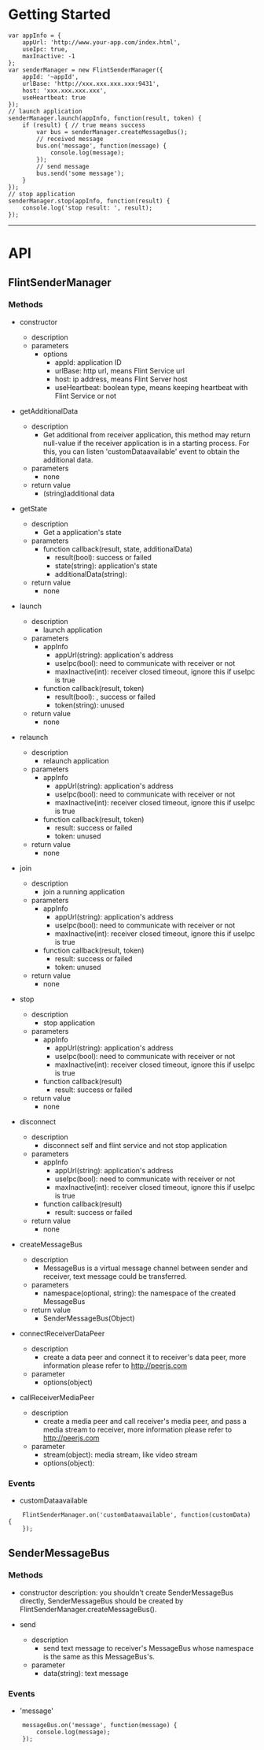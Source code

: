 # Getting Started
```
var appInfo = {
    appUrl: 'http://www.your-app.com/index.html',
    useIpc: true,
    maxInactive: -1
};
var senderManager = new FlintSenderManager({
    appId: '~appId',
    urlBase: 'http://xxx.xxx.xxx.xxx:9431',
    host: 'xxx.xxx.xxx.xxx',
    useHeartbeat: true
});
// launch application
senderManager.launch(appInfo, function(result, token) {
    if (result) { // true means success
        var bus = senderManager.createMessageBus();
        // received message
        bus.on('message', function(message) {
            console.log(message);
        });
        // send message
        bus.send('some message');
    }
});
// stop application
senderManager.stop(appInfo, function(result) {
    console.log('stop result: ', result);
});
```

---
# API

## FlintSenderManager

### Methods
* constructor
    * description
    * parameters
        * options
            * appId: application ID
            * urlBase: http url, means Flint Service url
            * host: ip address, means Flint Server host
            * useHeartbeat: boolean type, means keeping heartbeat with Flint Service or not
            
* getAdditionalData
    * description  
        * Get additional from receiver application, this method may return null-value if the receiver application is in a starting process. For this, you can listen 'customDataavailable' event to obtain the additional data.
    * parameters  
        * none
    * return value
        * (string)additional data
        
* getState
    * description  
        * Get a application's state
    * parameters
        * function callback(result, state, additionalData)
            * result(bool): success or failed
            * state(string): application's state
            * additionalData(string): 
    * return value
        * none

* launch
    * description  
        * launch application
    * parameters
        * appInfo
            * appUrl(string): application's address
            * useIpc(bool): need to communicate with receiver or not
            * maxInactive(int): receiver closed timeout, ignore this if useIpc is true
        * function callback(result, token)
            * result(bool): , success or failed
            * token(string): unused
    * return value
        * none

* relaunch
    * description  
        * relaunch application
    * parameters
        * appInfo
            * appUrl(string): application's address
            * useIpc(bool): need to communicate with receiver or not
            * maxInactive(int): receiver closed timeout, ignore this if useIpc is true
        * function callback(result, token)
            * result: success or failed
            * token: unused
    * return value
        * none

* join
    * description  
        * join a running application
    * parameters
        * appInfo
            * appUrl(string): application's address
            * useIpc(bool): need to communicate with receiver or not
            * maxInactive(int): receiver closed timeout, ignore this if useIpc is true
        * function callback(result, token)
            * result: success or failed
            * token: unused
    * return value
        * none

* stop
    * description  
        * stop application
    * parameters
        * appInfo
            * appUrl(string): application's address
            * useIpc(bool): need to communicate with receiver or not
            * maxInactive(int): receiver closed timeout, ignore this if useIpc is true
        * function callback(result)
            * result: success or failed
    * return value
        * none

* disconnect
    * description  
        * disconnect self and flint service and not stop application
    * parameters
        * appInfo
            * appUrl(string): application's address
            * useIpc(bool): need to communicate with receiver or not
            * maxInactive(int): receiver closed timeout, ignore this if useIpc is true
        * function callback(result)
            * result: success or failed
    * return value
        * none

* createMessageBus
    * description  
        * MessageBus is a virtual message channel between sender and receiver, text message could be transferred.
    * parameters
        * namespace(optional, string): the namespace of the created MessageBus
    * return value
        * SenderMessageBus(Object)

* connectReceiverDataPeer
    * description
        * create a data peer and connect it to receiver's data peer, more information please refer to <http://peerjs.com>
    * parameter
        * options(object)

* callReceiverMediaPeer
    * description
        * create a media peer and call receiver's media peer, and pass a media stream to receiver, more information please refer to <http://peerjs.com>
    * parameter
        * stream(object): media stream, like video stream
        * options(object):


### Events
* customDataavailable

```    
    FlintSenderManager.on('customDataavailable', function(customData) {        
    });
```

## SenderMessageBus

### Methods
* constructor
    description: you shouldn't create SenderMessageBus directly, SenderMessageBus should be created by FlintSenderManager.createMessageBus().
    
* send
    * description
        * send text message to receiver's MessageBus whose namespace is the same as this MessageBus's.
    * parameter
        * data(string): text message

### Events
* 'message'

```
    messageBus.on('message', function(message) {
        console.log(message);
    });
```